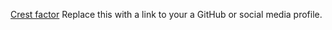 [Crest factor](https://electricalvoice.com/crest-factor-formula-peak-factor-formula/)
Replace this with a link to your a GitHub or social media profile.
